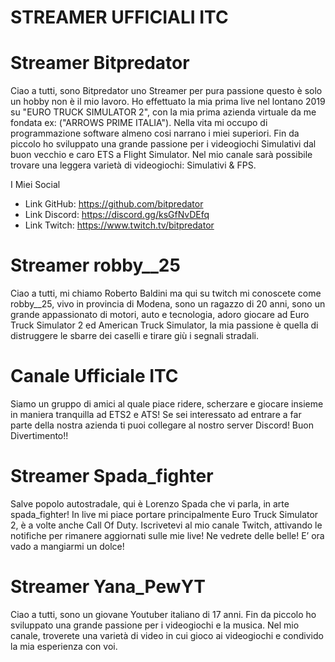 # STREAMER UFFICIALI ITC


# Streamer Bitpredator
Ciao a tutti, sono Bitpredator uno Streamer per pura passione questo è solo un hobby non è il mio lavoro.
Ho effettuato la mia prima live nel lontano 2019 su "EURO TRUCK SIMULATOR 2", con la mia prima azienda virtuale da me fondata ex: ("ARROWS PRIME ITALIA").
Nella vita mi occupo di programmazione software almeno cosi narrano i miei superiori.
Fin da piccolo ho sviluppato una grande passione per i videogiochi Simulativi dal buon vecchio e caro ETS a Flight Simulator. 
Nel mio canale sarà possibile trovare una leggera varietà di videogiochi: Simulativi & FPS.

I Miei Social
- Link GitHub: https://github.com/bitpredator
- Link Discord: https://discord.gg/ksGfNvDEfq 
- Link Twitch: https://www.twitch.tv/bitpredator

# Streamer robby__25
Ciao a tutti, mi chiamo Roberto Baldini ma qui su twitch mi conoscete come robby__25, vivo in provincia di Modena, sono un ragazzo di 20 anni, sono un grande appassionato di motori, auto e tecnologia, adoro giocare ad Euro Truck Simulator 2 ed American Truck Simulator, la mia passione è quella di distruggere le sbarre dei caselli e tirare giù i segnali stradali.


# Canale Ufficiale ITC
Siamo un gruppo di amici al quale piace ridere, scherzare e giocare insieme in maniera tranquilla ad ETS2 e ATS!
Se sei interessato ad entrare a far parte della nostra azienda ti puoi collegare al nostro server Discord!
Buon Divertimento!!

# Streamer Spada_fighter
Salve popolo autostradale, qui è Lorenzo Spada che vi parla, in arte spada_fighter! In live mi piace portare principalmente Euro Truck Simulator 2, è a volte anche Call Of Duty.
Iscrivetevi al mio canale Twitch, attivando le notifiche per rimanere aggiornati sulle mie live! Ne vedrete delle belle! E’ ora vado a mangiarmi un dolce!

# Streamer Yana_PewYT
Ciao a tutti, sono un giovane Youtuber italiano di 17 anni. Fin da piccolo ho sviluppato una grande passione per i videogiochi e la musica. Nel mio canale, troverete una varietà di video in cui gioco ai videogiochi e condivido la mia esperienza con voi.